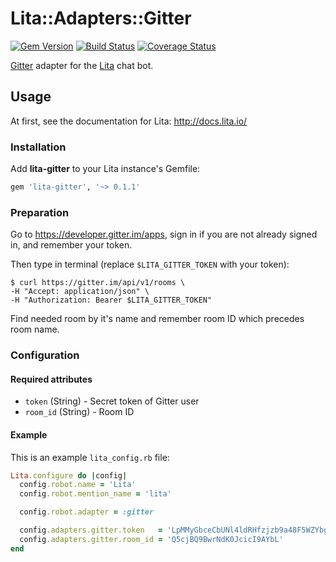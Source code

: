 Lita::Adapters::Gitter
======================

[![Gem Version](https://badge.fury.io/rb/lita-gitter.svg)](http://badge.fury.io/rb/lita-gitter)
[![Build Status](https://travis-ci.org/braiden-vasco/lita-gitter.svg)](https://travis-ci.org/braiden-vasco/lita-gitter)
[![Coverage Status](https://coveralls.io/repos/braiden-vasco/lita-gitter/badge.svg)](https://coveralls.io/r/braiden-vasco/lita-gitter)

[Gitter](https://gitter.im) adapter for the [Lita](http://lita.io) chat bot.

Usage
-----

At first, see the documentation for Lita: http://docs.lita.io/

### Installation

Add **lita-gitter** to your Lita instance's Gemfile:

```ruby
gem 'lita-gitter', '~> 0.1.1'
```

### Preparation

Go to https://developer.gitter.im/apps, sign in if you are not already
signed in, and remember your token.

Then type in terminal (replace `$LITA_GITTER_TOKEN` with your token):

```
$ curl https://gitter.im/api/v1/rooms \
-H "Accept: application/json" \
-H "Authorization: Bearer $LITA_GITTER_TOKEN"
```

Find needed room by it's name and remember room ID which precedes room name.

### Configuration

#### Required attributes

- `token` (String) - Secret token of Gitter user
- `room_id` (String) - Room ID

#### Example

This is an example `lita_config.rb` file:

```ruby
Lita.configure do |config|
  config.robot.name = 'Lita'
  config.robot.mention_name = 'lita'

  config.robot.adapter = :gitter

  config.adapters.gitter.token   = 'LpMMyGbceCbUNl4ldRHfzjzb9a48F5WZYbgtBWoi'
  config.adapters.gitter.room_id = 'Q5cjBQ9BwrNdK0JcicI9AYbL'
end
```
